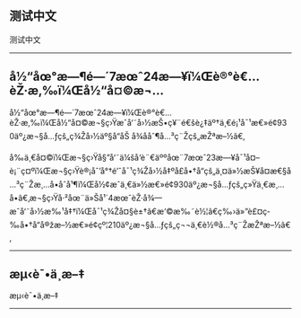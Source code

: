<!--
[298] [201728830] [2025-07-24 09:01] 
-->

## 测试中文

测试中文  

---


<!--
[296] [201728830] [2025-07-24 09:01] 
-->

## å½“åœ°æ—¶é—´7æœˆ24æ—¥ï¼Œè®°è€…èŽ·æ‚‰ï¼Œå½“å¤©æ¬...

å½“åœ°æ—¶é—´7æœˆ24æ—¥ï¼Œè®°è€…èŽ·æ‚‰ï¼Œå½“å¤©æ¬§ç›Ÿæˆå‘˜å›½æŠ•ç¥¨é€šè¿‡äº†ä¸€é¡¹å¯¹æ€»é¢930äº¿æ¬§å…ƒçš„ç¾Žå›½äº§å“åŠ å¾ååˆ¶å…³ç¨Žçš„æŽªæ–½ã€‚  
  
å‰ä¸€å¤©ï¼Œæ¬§ç›Ÿå§”å‘˜ä¼šå‘è¨€äººåœ¨7æœˆ23æ—¥å¯¹å¤–è¡¨ç¤ºï¼Œæ¬§ç›Ÿè®¡åˆ’å°†é’ˆå¯¹ç¾Žå›½å‡ºå£å•†å“çš„ä¸¤ä»½æŠ¥å¤æ€§å…³ç¨Žæ¸…å•åˆå¹¶ï¼Œå½¢æˆä¸€ä»½æ€»é¢930äº¿æ¬§å…ƒçš„ç»Ÿä¸€æ¸…å•ã€‚æ¬§ç›Ÿå·²åœ¨ä»Šå¹´4æœˆèŽ·å¾—æˆå‘˜å›½æ‰¹å‡†ï¼Œå¯¹ç¾Žå¤§è±†ã€æ‘©æ‰˜è½¦ã€ç‰›ä»”è£¤ç­‰å•†å“å®žæ–½æ€»é¢çº¦210äº¿æ¬§å…ƒçš„ç¬¬ä¸€è½®å…³ç¨ŽæŽªæ–½ã€‚  

---


<!--
[294] [201728830] [2025-07-24 08:44] 
-->

## æµ‹è¯•ä¸­æ–‡

æµ‹è¯•ä¸­æ–‡  

---

